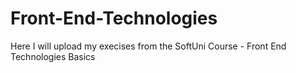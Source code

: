 # Front-End-Technologies
Here I will upload my execises from the SoftUni Course - Front End Technologies Basics
